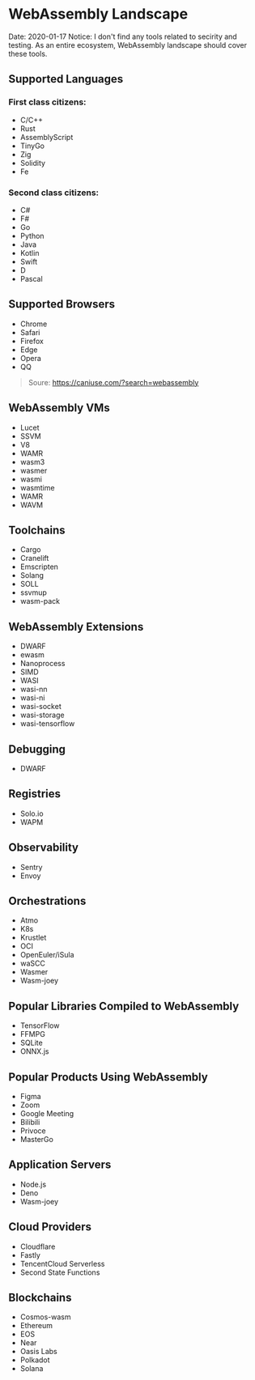 # WebAssembly Landscape

Date: 2020-01-17
Notice: I don't find any tools related to secirity and testing. As an entire ecosystem, WebAssembly landscape should cover these tools.


## Supported Languages


### First class citizens:

* C/C++
* Rust 
* AssemblyScript
* TinyGo
* Zig
* Solidity
* Fe

### Second class citizens:

* C#
* F#
* Go
* Python
* Java
* Kotlin
* Swift
* D 
* Pascal


## Supported Browsers

* Chrome
* Safari
* Firefox
* Edge
* Opera
* QQ 

> Soure: https://caniuse.com/?search=webassembly 

## WebAssembly VMs
* Lucet
* SSVM
* V8
* WAMR
* wasm3
* wasmer
* wasmi
* wasmtime
* WAMR
* WAVM

## Toolchains
* Cargo
* Cranelift
* Emscripten
* Solang
* SOLL
* ssvmup
* wasm-pack

## WebAssembly Extensions

* DWARF
* ewasm
* Nanoprocess
* SIMD
* WASI
* wasi-nn
* wasi-ni
* wasi-socket
* wasi-storage
* wasi-tensorflow

## Debugging
* DWARF

## Registries
* Solo.io
* WAPM

## Observability
* Sentry
* Envoy

## Orchestrations
* Atmo
* K8s
* Krustlet
* OCI
* OpenEuler/iSula
* waSCC
* Wasmer
* Wasm-joey

## Popular Libraries Compiled to WebAssembly
* TensorFlow
* FFMPG
* SQLite
* ONNX.js

## Popular Products Using WebAssembly
* Figma
* Zoom
* Google Meeting
* Bilibili
* Privoce
* MasterGo

## Application Servers
* Node.js
* Deno
* Wasm-joey

## Cloud Providers
* Cloudflare
* Fastly
* TencentCloud Serverless
* Second State Functions

## Blockchains
* Cosmos-wasm
* Ethereum
* EOS
* Near
* Oasis Labs
* Polkadot 
* Solana

